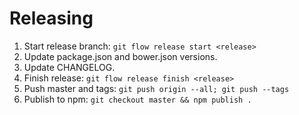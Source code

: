 # Releasing

1. Start release branch: `git flow release start <release>`
2. Update package.json and bower.json versions.
3. Update CHANGELOG.
4. Finish release: `git flow release finish <release>`
5. Push master and tags: `git push origin --all; git push --tags` 
6. Publish to npm: `git checkout master && npm publish .` 
